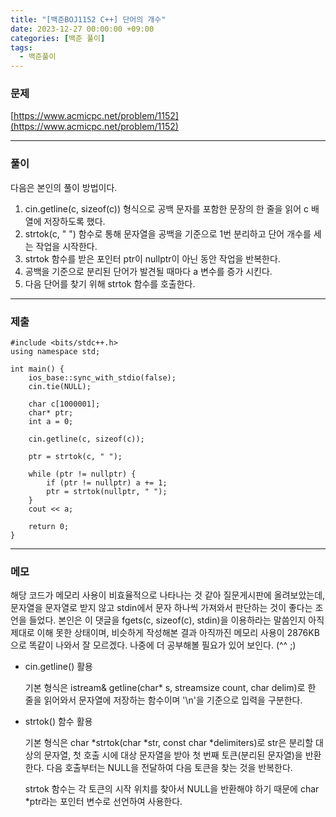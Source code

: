 ```yaml
---
title: "[백준BOJ1152 C++] 단어의 개수"
date: 2023-12-27 00:00:00 +09:00
categories: [백준 풀이]
tags:
  - 백준풀이
---
```


### 문제

[https://www.acmicpc.net/problem/1152](https://www.acmicpc.net/problem/1152)

***

### 풀이

다음은 본인의 풀이 방법이다.

1. cin.getline(c, sizeof(c)) 형식으로 공백 문자를 포함한 문장의 한 줄을 읽어 c 배열에 저장하도록 했다.
2. strtok(c, " ") 함수로 통해 문자열을 공백을 기준으로 1번 분리하고 단어 개수를 세는 작업을 시작한다.
3. strtok 함수를 받은 포인터 ptr이 nullptr이 아닌 동안 작업을 반복한다.
4. 공백을 기준으로 분리된 단어가 발견될 때마다 a 변수를 증가 시킨다.
5. 다음 단어를 찾기 위해 strtok 함수를 호출한다. 

***

### 제출

```C++17
#include <bits/stdc++.h>
using namespace std;

int main() {
	ios_base::sync_with_stdio(false);
	cin.tie(NULL);

	char c[1000001];
	char* ptr;
	int a = 0;

	cin.getline(c, sizeof(c));

	ptr = strtok(c, " ");

	while (ptr != nullptr) {
		if (ptr != nullptr) a += 1;
		ptr = strtok(nullptr, " ");
	}
	cout << a;

	return 0;
}
```

***

### 메모
해당 코드가 메모리 사용이 비효율적으로 나타나는 것 같아 질문게시판에 올려보았는데, 
문자열을 문자열로 받지 않고 stdin에서 문자 하나씩 가져와서 판단하는 것이 좋다는 조언을 들었다.
본인은 이 댓글을 fgets(c, sizeof(c), stdin)을 이용하라는 말씀인지 아직 제대로 이해 못한 상태이며, 
비슷하게 작성해본 결과 아직까진 메모리 사용이 2876KB으로 똑같이 나와서 잘 모르겠다. 
나중에 더 공부해볼 필요가 있어 보인다. (^^ ;)

- cin.getline() 활용
  
  기본 형식은 istream& getline(char* s, streamsize count, char delim)로
  한 줄을 읽어와서 문자열에 저장하는 함수이며 '\n'을 기준으로 입력을 구분한다.
- strtok() 함수 활용

  기본 형식은 char *strtok(char *str, const char *delimiters)로
  str은 분리할 대상의 문자열, 첫 호출 시에 대상 문자열을 받아 첫 번째 토큰(분리된 문자열)을 반환한다.
  다음 호출부터는 NULL을 전달하여 다음 토큰을 찾는 것을 반복한다.

  strtok 함수는 각 토큰의 시작 위치를 찾아서 NULL을 반환해야 하기 때문에
  char *ptr라는 포인터 변수로 선언하여 사용한다.
